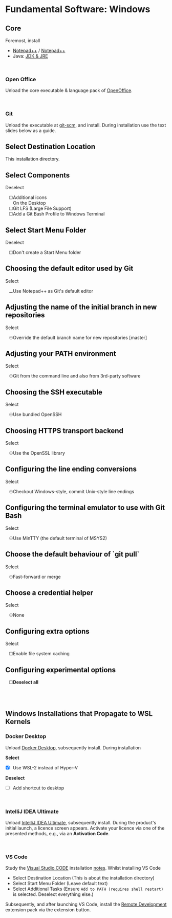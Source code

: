 <br>

# Fundamental Software: Windows

## Core

Foremost, install

* [Notepad++](https://notepad-plus-plus.org) / [Notepad++](https://github.com/notepad-plus-plus/notepad-plus-plus/releases)
* Java: [JDK & JRE](https://adoptium.net/en-GB/temurin)

<br>

### Open Office

Unload the core executable & language pack of [OpenOffice](https://www.openoffice.org/download/index.html).

<br>

### Git

Unload the executable at [git-scm](https://git-scm.com), and install.  During installation use the text slides below as a guide.

<div class="carousel-page-container">
  <div class="carousel-container">
    <div class="carousel-cell">
      <div class="carousel-slide">
        <div class="carousel-slide-copy">
          <h2 style="color: black;">Select Destination Location</h2>
          <p style="color: black;">This installation directory.</p>
        </div>
      </div>
    </div>
    <div class="carousel-cell">
      <div class="carousel-slide">
        <div class="carousel-slide-copy">
          <h2>Select Components</h2>
          Deselect            
            <ul style="list-style-type: '\2610';">
              <li>Additional icons<br>On the Desktop</li>
              <li>Git LFS (Large File Support)</li>
              <li>Add a Git Bash Profile to Windows Terminal</li>
            </ul>
        </div>
      </div>
    </div>
    <div class="carousel-cell">
      <div class="carousel-slide">
        <div class="carousel-slide-copy">
          <h2 style="color: black;">Select Start Menu Folder</h2>
          Deselect
          <ul style="list-style-type: '\2610';">
            <li>Don't create a Start Menu folder</li>
          </ul>
        </div>
      </div>
    </div>
    <div class="carousel-cell">
      <div class="carousel-slide">
        <div class="carousel-slide-copy">
          <h2 style="color: black;">Choosing the default editor used by Git</h2>
          Select
          <ul style="list-style-type: '\268A';">
            <li>Use Notepad++ as Git's default editor</li>
          </ul>
        </div>
      </div>
    </div>
    <div class="carousel-cell">
      <div class="carousel-slide">
        <div class="carousel-slide-copy">
          <h2 style="color: black;">Adjusting the name of the initial branch in new repositories</h2>
          Select
          <ul style="list-style-type: '\2609';">
            <li>Override the default branch name for new repositories [master]</li>
          </ul>
        </div>
      </div>
    </div>
    <div class="carousel-cell">
      <div class="carousel-slide">
        <div class="carousel-slide-copy">
          <h2 style="color: black;">Adjusting your PATH environment</h2>
          Select          
          <ul style="list-style-type: '\2609';">
            <li>Git from the command line and also from 3rd-party software</li>
          </ul>
        </div>
      </div>
    </div>
    <div class="carousel-cell">
      <div class="carousel-slide">
        <div class="carousel-slide-copy">
          <h2 style="color: black;">Choosing the SSH executable</h2>
          Select
          <ul style="list-style-type: '\2609';">
            <li>Use bundled OpenSSH</li>
          </ul>
        </div>
      </div>
    </div>
    <div class="carousel-cell">
      <div class="carousel-slide">
        <div class="carousel-slide-copy">
          <h2 style="color: black;">Choosing HTTPS transport backend</h2>
          Select
          <ul style="list-style-type: '\2609';">
            <li>Use the OpenSSL library</li>
          </ul>
        </div>
      </div>
    </div>
    <div class="carousel-cell">
      <div class="carousel-slide">
        <div class="carousel-slide-copy">
          <h2 style="color: black;">Configuring the line ending conversions</h2>
          Select
          <ul style="list-style-type: '\2609';">
            <li>Checkout Windows-style, commit Unix-style line endings</li>
          </ul>
        </div>
      </div>
    </div>
    <div class="carousel-cell">
      <div class="carousel-slide">
        <div class="carousel-slide-copy">
          <h2 style="color: black;">Configuring the terminal emulator to use with Git Bash</h2>
          Select
          <ul style="list-style-type: '\2609';">
            <li>Use MinTTY (the default terminal of MSYS2)</li>
          </ul>
        </div>
      </div>
    </div>
    <div class="carousel-cell">
      <div class="carousel-slide">
        <div class="carousel-slide-copy">
          <h2 style="color: black;">Choose the default behaviour of `git pull`</h2>
          Select
          <ul style="list-style-type: '\2609';">
            <li>Fast-forward or merge</li>
          </ul>
        </div>
      </div>
    </div>
    <div class="carousel-cell">
      <div class="carousel-slide">
        <div class="carousel-slide-copy">
          <h2 style="color: black;">Choose a credential helper</h2>
          Select          
          <ul style="list-style-type: '\2609';">
            <li>None</li>
          </ul>
        </div>
      </div>
    </div>
    <div class="carousel-cell">
      <div class="carousel-slide">
        <div class="carousel-slide-copy">
          <h2 style="color: black;">Configuring extra options</h2>
          Select          
          <ul style="list-style-type: '\2610';">
            <li>Enable file system caching</li>
          </ul>
        </div>
      </div>
    </div>
    <div class="carousel-cell">
      <div class="carousel-slide">
        <div class="carousel-slide-copy">
          <h2 style="color: black;">Configuring experimental options</h2>
          <ul style="list-style-type: '\2610';">
            <li><b>Deselect all</b></li>
          </ul>
        </div>
      </div>
    </div>
  </div>
</div>
<script>
let elem = document.querySelector(".carousel-container");
new Flickity(elem, {
    cellAlign: "right",
    contain: true,
    initialIndex: 2,
    pageDots: false,
    wrapAround: true,
    draggable: true,
    prevNextButtons: true,
    pauseAutoPlayOnHover: false
});
</script>

<br>
<br>

## Windows Installations that Propagate to WSL Kernels

### Docker Desktop

Unload [Docker Desktop](https://www.docker.com/products/docker-desktop/), subsequently install.  During installation

**Select**
- [x] Use WSL-2 instead of Hyper-V

**Deselect**
- [ ] Add shortcut to desktop


<br>


### IntelliJ IDEA Ultimate

Unload [IntelliJ IDEA Ultimate](https://www.jetbrains.com/idea/download/?section=windows), subsequently install.  During the product's initial launch, a licence screen appears.  Activate your licence via one of the presented methods, e.g., via an **Activation Code**.


<br>


### VS Code

Study the [Visual Studio CODE](https://learn.microsoft.com/en-us/windows/wsl/tutorials/wsl-vscode) installation [notes](https://learn.microsoft.com/en-us/windows/wsl/tutorials/wsl-vscode#install-vs-code-and-the-wsl-extension).  Whilst installing VS Code

* Select Destination Location (This is about the installation directory)
* Select Start Menu Folder (Leave default text)
* Select Additional Tasks (Ensure `Add to PATH (requires shell restart)` is selected.  Deselect everything else.)

Subsequently, and after launching VS Code, install the [Remote Development](https://marketplace.visualstudio.com/items?itemName=ms-vscode-remote.vscode-remote-extensionpack) extension pack via the extension button.

<br>
<br>

<br>
<br>

<br>
<br>

<br>
<br>
